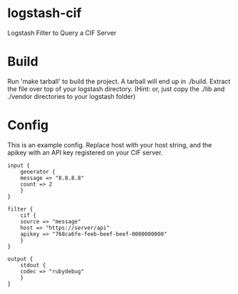 logstash-cif
============

Logstash Filter to Query a CIF Server

Build
=====

Run 'make tarball' to build the project. A tarball will end up in ./build. Extract the file over top of your logstash directory. 
(Hint: or, just copy the ./lib and ./vendor directories to your logstash folder)


Config
======

This is an example config. Replace host with your host string, and the apikey with an API key registered on your CIF server.

```
input {
    generator {
	message => "8.8.8.8"
	count => 2
    }
}

filter {
    cif {
	source => "message"
	host => "https://server/api"
	apikey => "768ca6fe-feeb-beef-beef-0000000000"
    }
}

output {
    stdout { 
	codec => "rubydebug"
    }
}
```